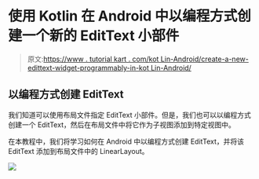 # 使用 Kotlin 在 Android 中以编程方式创建一个新的 EditText 小部件

> 原文:[https://www . tutorial kart . com/kot Lin-Android/create-a-new-edittext-widget-programmably-in-kot Lin-Android/](https://www.tutorialkart.com/kotlin-android/create-a-new-edittext-widget-programmatically-in-kotlin-android/)

## 以编程方式创建 EditText

我们知道可以使用布局文件指定 EditText 小部件。但是，我们也可以以编程方式创建一个 EditText，然后在布局文件中将它作为子视图添加到特定视图中。

在本教程中，我们将学习如何在 Android 中以编程方式创建 EditText，并将该 EditText 添加到布局文件中的 LinearLayout。

[![](../Images/925da31b32d6bc3827932f6c8afb11bb.png)](https://www.tutorialkart.com/)